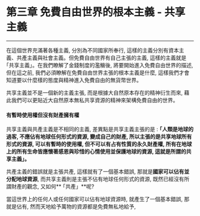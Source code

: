 # 第三章 免費自由世界的根本主義 - 共享主義

---

在這個世界充滿著各種主義, 分別為不同國家所奉行, 這樣的主義分別有資本主義、共產主義與社會主義。但免費自由世界有自己主張的主義, 這樣的主義就是 ｢共享主義」。在我們瞭解了金錢制度的濫觴後, 將要開始進入免費自由世界的描述, 但在這之前, 我們必須瞭解在免費自由世界主張的根本主義是什麼, 這樣我們才會知道要以什麼樣的態度與精神進入免費自由的無貨幣世界。

共享主義並不是一個新的主義主張, 而是根據大自然原本存在的精神衍生而來, 藉此我們可以更貼近大自然原本無私共享資源的精神來架構免費自由的世界。

#### 有暫時使用權但沒有財產擁有權

共享主義與共產主義是不相同的主義, 差異點是共享主義主張的是 : **｢人類是地球的過客, 不應佔有地球任何形式的資源, 變成自己的財產, 所以主張的是共享地球所有形式的資源, 可以有暫時的使用權, 但不可以有占有性質的永久財產權, 所有在地球上的所有生命皆應懷著感恩與珍惜的心情使用並保護地球的資源, 這就是所謂的共享主義」。**

共產主義的錯誤就是主張共產, 這樣就有了一個基本錯誤, 那就是**國家可以佔有並分配地球資源**, 而共享主義則是主張不佔有地球任何形式的資源, 既然已經沒有所謂財產的觀念, 又如何** ｢共產」**呢?

當這世界上的任何人或任何國家可以佔有地球資源時, 就產生了一個基本錯誤, 那就是佔有, 然而天地給予萬物的資源都是免費無私地給予,

